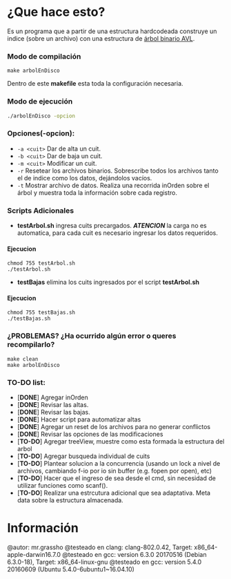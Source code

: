 # ¿Que hace esto?

Es un programa que a partir de una estructura hardcodeada construye un indice (sobre un archivo) con una estructura de [árbol binario AVL](https://es.wikipedia.org/wiki/%C3%81rbol_AVL).

### Modo de compilación
```make
make arbolEnDisco
```
Dentro de este __makefile__ esta toda la configuración necesaria.

### Modo de ejecución
```bash
./arbolEnDisco -opcion
```
### Opciones(-opcion):
*  `-a <cuit>` Dar de alta un cuit.
*  `-b <cuit>` Dar de baja un cuit.
*  `-m <cuit>` Modificar un cuit.
*  `-r` Resetear los archivos binarios. Sobrescribe todos los archivos tanto el de indice como los datos, dejándolos vacíos.
*  `-t` Mostrar archivo de datos. Realiza una recorrida inOrden sobre el árbol y muestra toda la información sobre cada registro.

### Scripts Adicionales

* **testArbol.sh** ingresa cuits precargados. ***ATENCION*** la carga no es automatica, para cada cuit es necesario ingresar los datos requeridos.

#### Ejecucion
```
chmod 755 testArbol.sh
./testArbol.sh
```

* **testBajas** elimina los cuits ingresados por el script **testArbol.sh**

#### Ejecucion
```
chmod 755 testBajas.sh
./testBajas.sh
```

### ¿PROBLEMAS? ¿Ha ocurrido algún error o queres recompilarlo?
```make
make clean
make arbolEnDisco
```

### TO-DO list:

- [**DONE**] Agregar inOrden
- [**DONE**] Revisar las altas.
- [**DONE**] Revisar las bajas.
- [**DONE**] Hacer script para automatizar altas
- [**DONE**] Agregar un reset de los archivos para no generar conflictos
- [**DONE**]  Revisar las opciones de las modificaciones
- [**TO-DO**] Agregar treeView, muestre como esta formada la estructura del arbol
- [**TO-DO**] Agregar busqueda individual de cuits
- [**TO-DO**] Plantear solucion a la concurrencia
						(usando un lock a nivel de archivos, cambiando f-io por io sin buffer (e.g. fopen por open), etc)
- [**TO-DO**] Hacer que el ingreso de sea desde el cmd, sin necesidad de utilizar funciones como scanf().
- [**TO-DO**] Realizar una estrcutura adicional que sea adaptativa. Meta data sobre la estructura almacenada.

# Información

@autor: mr.grassho
@testeado en clang: clang-802.0.42, Target: x86_64-apple-darwin16.7.0
@testeado en gcc: version 6.3.0 20170516 (Debian 6.3.0-18), Target:
x86_64-linux-gnu
@testeado en gcc: version 5.4.0 20160609 (Ubuntu 5.4.0-6ubuntu1~16.04.10)
